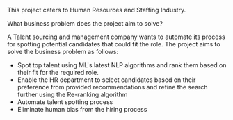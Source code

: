 This project caters to Human Resources and Staffing Industry. 


What business problem does the project aim to solve?

A Talent sourcing and management company wants to automate its process for spotting potential candidates that could fit the role. The project aims to solve the business problem as follows:
- Spot top talent using ML's latest NLP algorithms and rank them based on their fit for the required role.
- Enable the HR department to select candidates based on their preference from provided recommendations and refine the search further using the Re-ranking algorithm
- Automate talent spotting process
- Eliminate human bias from the hiring process
  
